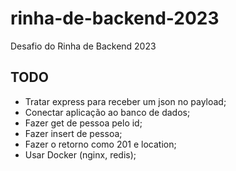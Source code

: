 # rinha-de-backend-2023
Desafio do Rinha de Backend 2023

## TODO
- Tratar express para receber um json no payload;
- Conectar aplicação ao banco de dados;
- Fazer get de pessoa pelo id;
- Fazer insert de pessoa;
- Fazer o retorno como 201 e location;
- Usar Docker (nginx, redis);
